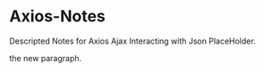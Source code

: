 # Axios-Notes
Descripted Notes for Axios Ajax Interacting with Json PlaceHolder.

the new paragraph.


